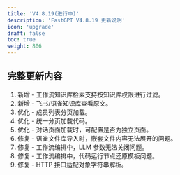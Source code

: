 ```yaml
---
title: 'V4.8.19(进行中)'
description: 'FastGPT V4.8.19 更新说明'
icon: 'upgrade'
draft: false
toc: true
weight: 806
---
```



## 完整更新内容

1. 新增 - 工作流知识库检索支持按知识库权限进行过滤。
2. 新增 - 飞书/语雀知识库查看原文。
3. 优化 - 成员列表分页加载。
4. 优化 - 统一分页加载代码。
5. 优化 - 对话页面加载时，可配置是否为独立页面。
6. 修复 - 语雀文件库导入时，嵌套文件内容无法展开的问题。
7. 修复 - 工作流编排中，LLM 参数无法关闭问题。
8. 修复 - 工作流编排中，代码运行节点还原模板问题。
9. 修复 - HTTP 接口适配对象字符串解析。